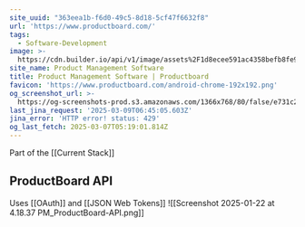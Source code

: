 ```yaml
---
site_uuid: "363eea1b-f6d0-49c5-8d18-5cf47f6632f8"
url: 'https://www.productboard.com/'
tags:
  - Software-Development
image: >-
  https://cdn.builder.io/api/v1/image/assets%2F1d8ecee591ac4358befb8fe998100548%2F9ce0f5bc219b47bc997598db49704976
site_name: Product Management Software
title: Product Management Software | Productboard
favicon: 'https://www.productboard.com/android-chrome-192x192.png'
og_screenshot_url: >-
  https://og-screenshots-prod.s3.amazonaws.com/1366x768/80/false/e731c2f5a17f23d4108e3814ea77881d74872925f80396c1b09766339c89a1bf.jpeg
last_jina_request: '2025-03-09T06:45:05.603Z'
jina_error: 'HTTP error! status: 429'
og_last_fetch: 2025-03-07T05:19:01.814Z
---
```



Part of the [[Current Stack]]


## ProductBoard API
Uses [[OAuth]] and [[JSON Web Tokens]]
![[Screenshot 2025-01-22 at 4.18.37 PM_ProductBoard-API.png]]
